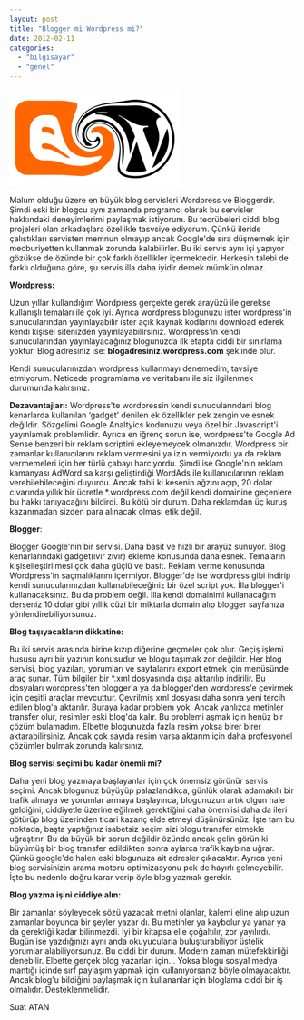 ```yaml
---
layout: post
title: "Blogger mi Wordpress mi?"
date: 2012-02-11
categories: 
  - "bilgisayar"
  - "genel"
---
```


[![](/images/561db-blogger-to-wordpress-converter-hit-kaybetmedenpng.png)](https://suatatan.wordpress.com/wp-content/uploads/2012/02/561db-blogger-to-wordpress-converter-hit-kaybetmedenpng.png)

Malum olduğu üzere en büyük blog servisleri Wordpress ve Bloggerdir. Şimdi eski bir blogcu aynı zamanda programcı olarak bu servisler hakkındaki deneyimlerimi paylaşmak istiyorum. Bu tecrübeleri ciddi blog projeleri olan arkadaşlara özellikle tasvsiye ediyorum. Çünkü ileride çalıştıkları servisten memnun olmayıp ancak Google'de sıra düşmemek için mecburiyetten kullanmak zorunda kalabilirler. Bu iki servis aynı işi yapıyor gözükse de özünde bir çok farklı özellikler içermektedir. Herkesin talebi de farklı olduğuna göre, şu servis illa daha iyidir demek mümkün olmaz. 

  

**Wordpress:**

Uzun yıllar kullandığım Wordpress gerçekte gerek arayüzü ile gerekse kullanışlı temaları ile çok iyi. Ayrıca wordpress blogunuzu ister wordpress'in sunucularından yayınlayabilir ister açık kaynak kodlarını download ederek kendi kişisel sitenizden yayınlayabilirsiniz. Wordpress'in kendi sunucularından yayınlayacağınız blogunuzda ilk etapta ciddi bir sınırlama yoktur. Blog adresiniz ise: **blogadresiniz.wordpress.com** şeklinde olur. 

Kendi sunucularınızdan wordpress kullanmayı denemedim, tavsiye etmiyorum. Neticede programlama ve veritabanı ile siz ilgilenmek durumunda kalırsınız.

**Dezavantajları:** Wordpress'te wordpressin kendi sunucularındani blog kenarlarda kullanılan ‘gadget’ denilen ek özellikler pek zengin ve esnek değildir. Sözgelimi Google Analtyics kodunuzu veya özel bir Javascript'i yayınlamak problemlidir. Ayrıca en iğrenç sorun ise, wordpress'te Google Ad Sense benzeri bir reklam scriptini ekleyemeycek olmanızdır. Wordpress bir zamanlar kullanıcılarını reklam vermesini ya izin vermiyordu ya da reklam vermemeleri için her türlü çabayı harcıyordu. Şimdi ise Google'nin reklam kamanyası AdWord'sa karşı geliştirdiği WordAds ile kullanıcılarının reklam verebilebileceğini duyurdu. Ancak tabii ki kesenin ağzını açıp, 20 dolar civarında yıllık bir ücretle \*.wordpress.com değil kendi domainine geçenlere bu hakkı tanıyacağını bildirdi. Bu kötü bir durum. Daha reklamdan üç kuruş kazanmadan sizden para alınacak olması etik değil.

  

**Blogger**:

Blogger Google'nin bir servisi. Daha basit ve hızlı bir arayüz sunuyor. Blog kenarlarındaki gadget(ıvır zıvır) ekleme konusunda daha esnek. Temaların kişiselleştirilmesi çok daha güçlü ve basit. Reklam verme konusunda Wordpress'in saçmalıklarını içermiyor. Blogger'de ise wordpress gibi indirip kendi sunucularınızdan kullanabileceğiniz bir özel script yok. İlla blogger'i kullanacaksınız. Bu da problem değil. İlla kendi domainimi kullanacağım derseniz 10 dolar gibi yıllık cüzi bir miktarla domain alıp blogger sayfanıza yönlendirebiliyorsunuz.

  

**Blog taşıyacakların dikkatine:**

Bu iki servis arasında birine kızıp diğerine geçmeler çok olur. Geçiş işlemi hususu ayrı bir yazının konusudur ve blogu taşımak zor değildir. Her blog servisi, blog yazıları, yorumları ve sayfalarını export etmek için menüsünde araç sunar. Tüm bilgiler bir \*.xml dosyasında dışa aktarılıp indirilir. Bu dosyaları wordpress'ten blogger'a ya da blogger'den wordpress'e çevirmek için çeşitli araçlar mevcuttur. Çevrilmiş xml dosyası daha sonra yeni tercih edilen blog'a aktarılır. Buraya kadar problem yok. Ancak yanlızca metinler transfer olur, resimler eski blog'da kalır. Bu problemi aşmak için henüz bir çözüm bulamadım. Elbette blogunuzda fazla resim yoksa birer birer aktarabilirsiniz. Ancak çok sayıda resim varsa aktarım için daha profesyonel çözümler bulmak zorunda kalırsınız.

  

**Blog servisi seçimi bu kadar önemli mi?**

Daha yeni blog yazmaya başlayanlar için çok önemsiz görünür servis seçimi. Ancak blogunuz büyüyüp palazlandıkça, günlük olarak adamakıllı bir trafik almaya ve yorumlar armaya başlayınca, blogunuzun artık olgun hale geldiğini, ciddiyetle üzerine eğilmek gerektiğini daha önemlisi daha da ileri götürüp blog üzerinden ticari kazanç elde etmeyi düşünürsünüz. İşte tam bu noktada, başta yaptığınız isabetsiz seçim sizi blogu transfer etmekle uğraştırır. Bu da büyük bir sorun değildir özünde ancak gelin görün ki büyümüş bir blog transfer edildikten sonra aylarca trafik kaybına uğrar. Çünkü google'de halen eski blogunuza ait adresler çıkacaktır. Ayrıca yeni blog servisinizin arama motoru optimizasyonu pek de hayırlı gelmeyebilir. İşte bu nedenle doğru karar verip öyle blog yazmak gerekir.

  

**Blog yazma işini ciddiye alın:**

Bir zamanlar söyleyecek sözü yazacak metni olanlar, kalemi eline alıp uzun zamanlar boyunca bir şeyler yazar dı. Bu metinler ya kaybolur ya yanar ya da gerektiği kadar bilinmezdi. İyi bir kitapsa elle çoğaltılır, zor yayılırdı. Bugün ise yazdığınızı aynı anda okuyucularla buluşturabiliyor üstelik yorumlar alabiliyorsunuz. Bu ciddi bir durum. Modern zaman mütefekkirliği denebilir. Elbette gerçek blog yazarları için… Yoksa blogu sosyal medya mantığı içinde sırf paylaşım yapmak için kullanıyorsanız böyle olmayacaktır. Ancak blog'u bildiğini paylaşmak için kullananlar için bloglama ciddi bir iş olmalıdır. Desteklenmelidir.

  

Suat ATAN
